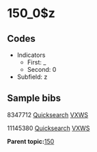 # 150\_0$z

## Codes

-   Indicators
    -   First: \_
    -   Second: 0
-   Subfield: z

## Sample bibs

8347712 [Quicksearch](https://search.library.yale.edu/catalog/8347712) [VXWS](http://prodorbis.library.yale.edu:7014/vxws/GetHoldingsService?bibId=8347712)

11145380 [Quicksearch](https://search.library.yale.edu/catalog/11145380) [VXWS](http://prodorbis.library.yale.edu:7014/vxws/GetHoldingsService?bibId=11145380)

**Parent topic:**[150](../../tags/150/150.md)

